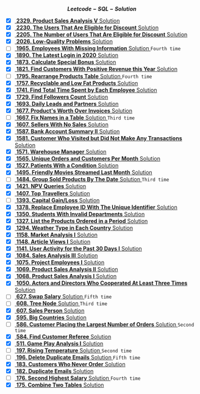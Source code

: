 **$${Leetcode-SQL-Solution}$$**

- [x] <a href="https://leetcode.com/problems/product-sales-analysis-v/description/"> **2329. Product Sales Analysis V** <a>   <a href="https://github.com/CIANPINGPENG/Leetcode-SQL-Solution/blob/main/SQL/2329.%20Product%20Sales%20Analysis%20V"> Solution <a>  
- [x] <a href="https://leetcode.com/problems/the-users-that-are-eligible-for-discount/description/"> **2230. The Users That Are Eligible for Discount** <a>   <a href="https://github.com/CIANPINGPENG/Leetcode-SQL-Solution/blob/main/SQL/2230.%20The%20Users%20That%20Are%20Eligible%20for%20Discount"> Solution <a>  
- [x] <a href="https://leetcode.com/problems/the-number-of-users-that-are-eligible-for-discount/description/"> **2205. The Number of Users That Are Eligible for Discount** <a>   <a href="https://github.com/CIANPINGPENG/Leetcode-SQL-Solution/blob/main/SQL/2205.%20The%20Number%20of%20Users%20That%20Are%20Eligible%20for%20Discount"> Solution <a>  
- [x] <a href="https://leetcode.com/problems/low-quality-problems/description/"> **2026. Low-Quality Problems** <a>   <a href="https://github.com/CIANPINGPENG/Leetcode-SQL-Solution/blob/main/SQL/2026.%20Low-Quality%20Problems"> Solution <a>  
- [ ] <a href="https://leetcode.com/problems/employees-with-missing-information/description/?envType=study-plan&id=sql-i"> **1965. Employees With Missing Information** <a>   <a href="https://github.com/CIANPINGPENG/Leetcode-SQL-Solution/blob/main/SQL/1965.%20Employees%20With%20Missing%20Information"> Solution <a>  ```Fourth time```  
- [x] <a href="https://leetcode.com/problems/the-latest-login-in-2020/description/?envType=study-plan&id=sql-i"> **1890. The Latest Login in 2020** <a>   <a href="https://github.com/CIANPINGPENG/Leetcode-SQL-Solution/blob/main/SQL/1890.%20The%20Latest%20Login%20in%202020"> Solution <a>  
- [x] <a href="https://leetcode.com/problems/calculate-special-bonus/description/?envType=study-plan&id=sql-i"> **1873. Calculate Special Bonus** <a>   <a href="https://github.com/CIANPINGPENG/Leetcode-SQL-Solution/blob/main/SQL/1873.%20Calculate%20Special%20Bonus"> Solution <a>  
- [x] <a href="https://leetcode.com/problems/find-customers-with-positive-revenue-this-year/description/"> **1821. Find Customers With Positive Revenue this Year** <a>   <a href="https://github.com/CIANPINGPENG/Leetcode-SQL-Solution/blob/main/SQL/1821.%20Find%20Customers%20With%20Positive%20Revenue%20this%20Year"> Solution <a> 
- [ ] <a href="https://leetcode.com/problems/rearrange-products-table/description/?envType=study-plan&id=sql-i"> **1795. Rearrange Products Table** <a>   <a href="https://github.com/CIANPINGPENG/Leetcode-SQL-Solution/blob/main/SQL/1795.%20Rearrange%20Products%20Table"> Solution <a>  ```Fourth time```  
- [x] <a href="https://leetcode.com/problems/big-countries/description/?envType=study-plan&id=sql-i"> **1757. Recyclable and Low Fat Products** <a>   <a href="https://github.com/CIANPINGPENG/Leetcode-SQL-Solution/blob/main/SQL/595.%20Big%20Countries"> Solution <a>  
- [x] <a href="https://leetcode.com/problems/find-total-time-spent-by-each-employee/description/?envType=study-plan&id=sql-i"> **1741. Find Total Time Spent by Each Employee** <a>   <a href="https://github.com/CIANPINGPENG/Leetcode-SQL-Solution/blob/main/SQL/1741.%20Find%20Total%20Time%20Spent%20by%20Each%20Employee"> Solution <a>  
- [x] <a href="https://leetcode.com/problems/find-followers-count/description/?envType=study-plan&id=sql-i"> **1729. Find Followers Count** <a>   <a href="https://github.com/CIANPINGPENG/Leetcode-SQL-Solution/tree/main/SQL"> Solution <a>  
- [x] <a href="https://leetcode.com/problems/daily-leads-and-partners/description/?envType=study-plan&id=sql-i"> **1693. Daily Leads and Partners** <a>   <a href="https://github.com/CIANPINGPENG/Leetcode-SQL-Solution/blob/main/SQL/1693.%20Daily%20Leads%20and%20Partners"> Solution <a>  
- [x] <a href="https://leetcode.com/problems/products-worth-over-invoices/description/"> **1677. Product's Worth Over Invoices** <a>   <a href="https://github.com/CIANPINGPENG/Leetcode-SQL-Solution/blob/main/SQL/1677.%20Product's%20Worth%20Over%20Invoices"> Solution <a>  
- [ ] <a href="https://leetcode.com/problems/fix-names-in-a-table/description/?envType=study-plan&id=sql-i"> **1667. Fix Names in a Table** <a>   <a href="https://github.com/CIANPINGPENG/Leetcode-SQL-Solution/blob/main/SQL/1667.%20Fix%20Names%20in%20a%20Table"> Solution <a> ``` Third time ```     
- [x] <a href="https://leetcode.com/problems/sellers-with-no-sales/description/"> **1607. Sellers With No Sales** <a>   <a href="https://github.com/CIANPINGPENG/Leetcode-SQL-Solution/blob/main/SQL/1607.%20Sellers%20With%20No%20Sales"> Solution <a> 
- [x] <a href="https://leetcode.com/problems/bank-account-summary-ii/description/"> **1587. Bank Account Summary II** <a>   <a href="https://github.com/CIANPINGPENG/Leetcode-SQL-Solution/blob/main/SQL/1587.%20Bank%20Account%20Summary%20II"> Solution <a>   
- [x] <a href="https://leetcode.com/problems/customer-who-visited-but-did-not-make-any-transactions/description/?envType=study-plan&id=sql-i"> **1581. Customer Who Visited but Did Not Make Any Transactions** <a>   <a href="https://github.com/CIANPINGPENG/Leetcode-SQL-Solution/blob/main/SQL/1581.%20Customer%20Who%20Visited%20but%20Did%20Not%20Make%20Any%20Transactions"> Solution <a>  
- [x] <a href="https://leetcode.com/problems/warehouse-manager/description/"> **1571. Warehouse Manager** <a>   <a href="https://github.com/CIANPINGPENG/Leetcode-SQL-Solution/blob/main/SQL/1571.%20Warehouse%20Manager"> Solution <a>  
- [x] <a href="https://leetcode.com/problems/unique-orders-and-customers-per-month/description/"> **1565. Unique Orders and Customers Per Month** <a>   <a href="https://github.com/CIANPINGPENG/Leetcode-SQL-Solution/blob/main/SQL/1565.%20Unique%20Orders%20and%20Customers%20Per%20Month"> Solution <a>  
- [x] <a href="https://leetcode.com/problems/patients-with-a-condition/description/?envType=study-plan&id=sql-i"> **1527. Patients With a Condition** <a>   <a href="https://github.com/CIANPINGPENG/Leetcode-SQL-Solution/blob/main/SQL/1527.%20Patients%20With%20a%20Condition"> Solution <a>  
- [x] <a href="https://leetcode.com/problems/friendly-movies-streamed-last-month/description/"> **1495. Friendly Movies Streamed Last Month** <a>   <a href="https://github.com/CIANPINGPENG/Leetcode-SQL-Solution/blob/main/SQL/1495.%20Friendly%20Movies%20Streamed%20Last%20Month"> Solution <a>
- [ ] <a href="https://leetcode.com/problems/group-sold-products-by-the-date/description/?envType=study-plan&id=sql-i"> **1484. Group Sold Products By The Date** <a>   <a href="https://github.com/CIANPINGPENG/Leetcode-SQL-Solution/blob/main/SQL/1484.%20Group%20Sold%20Products%20By%20The%20Date"> Solution <a>  ```Third time```  
- [x] <a href="https://leetcode.com/problems/npv-queries/description/"> **1421. NPV Queries** <a>   <a href="https://github.com/CIANPINGPENG/Leetcode-SQL-Solution/blob/main/SQL/1421.%20NPV%20Queries"> Solution <a>  
- [x] <a href="https://leetcode.com/problems/top-travellers/description/?envType=study-plan&id=sql-i"> **1407. Top Travellers** <a>   <a href="https://github.com/CIANPINGPENG/Leetcode-SQL-Solution/blob/main/SQL/1407.%20Top%20Travellers"> Solution <a>  
- [ ] <a href="https://leetcode.com/problems/capital-gainloss/description/?envType=study-plan&id=sql-i"> **1393. Capital Gain/Loss** <a>   <a href="https://github.com/CIANPINGPENG/Leetcode-SQL-Solution/blob/main/SQL/1393.%20Capital%20Gain%20%26%20Loss"> Solution <a> 
- [x] <a href="https://leetcode.com/problems/replace-employee-id-with-the-unique-identifier/description/"> **1378. Replace Employee ID With The Unique Identifier** <a>   <a href="https://github.com/CIANPINGPENG/Leetcode-SQL-Solution/blob/main/SQL/1378.%20Replace%20Employee%20ID%20With%20The%20Unique%20Identifier"> Solution <a> 
- [x] <a href="https://leetcode.com/problems/students-with-invalid-departments/description/"> **1350. Students With Invalid Departments** <a>   <a href="https://github.com/CIANPINGPENG/Leetcode-SQL-Solution/blob/main/SQL/1350.%20Students%20With%20Invalid%20Departments"> Solution <a> 
- [x] <a href="https://leetcode.com/problems/list-the-products-ordered-in-a-period/description/"> **1327. List the Products Ordered in a Period** <a>   <a href="https://github.com/CIANPINGPENG/Leetcode-SQL-Solution/blob/main/SQL/1327.%20List%20the%20Products%20Ordered%20in%20a%20Period"> Solution <a> 
- [x] <a href="https://leetcode.com/problems/weather-type-in-each-country/description/"> **1294. Weather Type in Each Country** <a>   <a href="https://github.com/CIANPINGPENG/Leetcode-SQL-Solution/blob/main/SQL/1294.%20Weather%20Type%20in%20Each%20Country"> Solution <a> 
- [x] <a href="https://leetcode.com/problems/market-analysis-i/description/?envType=study-plan&id=sql-i"> **1158. Market Analysis I** <a>   <a href="https://github.com/CIANPINGPENG/Leetcode-SQL-Solution/blob/main/SQL/1158.%20Market%20Analysis%20I"> Solution <a>  
- [x] <a href="https://leetcode.com/problems/article-views-i/description/?envType=study-plan&id=sql-i"> **1148. Article Views I** <a>   <a href="https://github.com/CIANPINGPENG/Leetcode-SQL-Solution/blob/main/SQL/1148.%20Article%20Views%20I"> Solution <a>  
- [x] <a href="https://leetcode.com/problems/user-activity-for-the-past-30-days-i/description/?envType=study-plan&id=sql-i"> **1141. User Activity for the Past 30 Days I** <a>   <a href="https://github.com/CIANPINGPENG/Leetcode-SQL-Solution/blob/main/SQL/1141.%20User%20Activity%20for%20the%20Past%2030%20Days%20I"> Solution <a>  
- [x] <a href="https://leetcode.com/problems/sales-analysis-iii/description/"> **1084. Sales Analysis III** <a>   <a href="https://github.com/CIANPINGPENG/Leetcode-SQL-Solution/blob/main/SQL/1084.%20Sales%20Analysis%20III"> Solution <a> 
- [x] <a href="https://leetcode.com/problems/project-employees-i/description/"> **1075. Project Employees I** <a>   <a href="https://github.com/CIANPINGPENG/Leetcode-SQL-Solution/blob/main/SQL/1075.%20Project%20Employees%20I"> Solution <a> 
- [x] <a href="https://leetcode.com/problems/product-sales-analysis-ii/description/"> **1069. Product Sales Analysis II** <a>   <a href="https://github.com/CIANPINGPENG/Leetcode-SQL-Solution/blob/main/SQL/1069.%20Product%20Sales%20Analysis%20II"> Solution <a> 
- [x] <a href="https://leetcode.com/problems/product-sales-analysis-i/description/"> **1068. Product Sales Analysis I** <a>   <a href="https://github.com/CIANPINGPENG/Leetcode-SQL-Solution/blob/main/SQL/1068.%20Product%20Sales%20Analysis%20I"> Solution <a> 
- [x] <a href="https://leetcode.com/problems/actors-and-directors-who-cooperated-at-least-three-times/description/"> **1050. Actors and Directors Who Cooperated At Least Three Times** <a>   <a href="https://github.com/CIANPINGPENG/Leetcode-SQL-Solution/blob/main/SQL/1050.%20Actors%20and%20Directors%20Who%20Cooperated%20At%20Least%20Three%20Times"> Solution <a>  
- [ ] <a href="https://leetcode.com/problems/swap-salary/description/?envType=study-plan&id=sql-i"> **627. Swap Salary** <a>   <a href="https://github.com/CIANPINGPENG/Leetcode-SQL-Solution/blob/main/SQL/627.%20Swap%20Salary"> Solution <a>  ```Fifth time```  
- [ ] <a href="https://leetcode.com/problems/tree-node/description/?envType=study-plan&id=sql-i"> **608. Tree Node** <a>   <a href="https://github.com/CIANPINGPENG/Leetcode-SQL-Solution/blob/main/SQL/608.%20Tree%20Node"> Solution <a>  ```Third time```      
- [x] <a href="https://leetcode.com/problems/sales-person/description/?envType=study-plan&id=sql-i"> **607. Sales Person** <a>   <a href="https://github.com/CIANPINGPENG/Leetcode-SQL-Solution/blob/main/SQL/607.%20Sales%20Person"> Solution <a>  
- [x] <a href="https://leetcode.com/problems/big-countries/description/?envType=study-plan&id=sql-i"> **595. Big Countries** <a>   <a href="https://github.com/CIANPINGPENG/Leetcode-SQL-Solution/blob/main/SQL/595.%20Big%20Countries"> Solution <a>  
- [ ] <a href="https://leetcode.com/problems/customer-placing-the-largest-number-of-orders/description/"> **586. Customer Placing the Largest Number of Orders** <a>   <a href="https://github.com/CIANPINGPENG/Leetcode-SQL-Solution/blob/main/SQL/586.%20Customer%20Placing%20the%20Largest%20Number%20of%20Orders"> Solution <a> ``` Second time ```   
- [x] <a href="https://leetcode.com/problems/find-customer-referee/description/"> **584. Find Customer Referee** <a>   <a href="https://github.com/CIANPINGPENG/Leetcode-SQL-Solution/blob/main/SQL/584.%20Find%20Customer%20Referee"> Solution <a>  
- [x] <a href="https://leetcode.com/problems/game-play-analysis-i/description/?envType=study-plan&id=sql-i"> **511. Game Play Analysis I** <a>   <a href="https://leetcode.com/problems/game-play-analysis-i/description/?envType=study-plan&id=sql-i"> Solution <a>  
- [ ] <a href="https://leetcode.com/problems/rising-temperature/description/"> **197. Rising Temperature** <a>   <a href="https://github.com/CIANPINGPENG/Leetcode-SQL-Solution/blob/main/SQL/197.%20Rising%20Temperature"> Solution <a>  ```Second time```   
- [ ] <a href="https://leetcode.com/problems/delete-duplicate-emails/description/?envType=study-plan&id=sql-i"> **196. Delete Duplicate Emails** <a>   <a href="https://github.com/CIANPINGPENG/Leetcode-SQL-Solution/blob/main/SQL/196.%20Delete%20Duplicate%20Emails"> Solution <a>  ```Fifth time```   
- [x] <a href="https://leetcode.com/problems/customers-who-never-order/description/?envType=study-plan&id=sql-i"> **183. Customers Who Never Order** <a>   <a href="https://github.com/CIANPINGPENG/Leetcode-SQL-Solution/blob/main/SQL/183.%20Customers%20Who%20Never%20Order"> Solution <a>  
- [x] <a href="https://leetcode.com/problems/duplicate-emails/description/"> **182. Duplicate Emails** <a>   <a href="https://github.com/CIANPINGPENG/Leetcode-SQL-Solution/blob/main/SQL/182.%20Duplicate%20Emails"> Solution <a>  
- [ ] <a href="https://leetcode.com/problems/second-highest-salary/description/?envType=study-plan&id=sql-i"> **176. Second Highest Salary** <a>   <a href="https://github.com/CIANPINGPENG/Leetcode-SQL-Solution/blob/main/SQL/176.%20Second%20Highest%20Salary"> Solution <a>  ```Fourth time```  
- [x] <a href="https://leetcode.com/problems/combine-two-tables/description/"> **175. Combine Two Tables** <a>   <a href="https://github.com/CIANPINGPENG/Leetcode-SQL-Solution/blob/main/SQL/175.%20Combine%20Two%20Tables"> Solution <a>  
